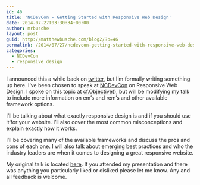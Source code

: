 ```yaml
---
id: 46
title: 'NCDevCon - Getting Started with Responsive Web Design'
date: 2014-07-27T03:30:34+00:00
author: mrbusche
layout: post
guid: http://matthewbusche.com/blog2/?p=46
permalink: /2014/07/27/ncdevcon-getting-started-with-responsive-web-desgin/
categories:
  - NCDevCon
  - responsive design
---
```

I announced this a while back on [twitter](https://twitter.com/mrbusche/status/487582064146141184), but I&#8217;m formally writing something up here. I&#8217;ve been chosen to speak at [NCDevCon](http://ncdevcon.com/) on Responsive Web Design. I spoke on this topic at [cf.Objective()](http://www.cfobjective.com/), but will be modifying my talk to include more information on em&#8217;s and rem&#8217;s and other available framework options.

I&#8217;ll be talking about what exactly responsive design is and if you should use it&#8217;for your website. I&#8217;ll also cover the most common misconceptions and explain exactly how it works.

I&#8217;ll be covering many of the available frameworks and discuss the pros and cons of each one. I will also talk about emerging best practices and who the industry leaders are when it comes to designing a great responsive website.

My original talk is located  [here](http://matthewbusche.com/p/responsive/#/). If you attended my presentation and there was anything you particularly liked or disliked please let me know. Any and all feedback is welcome.